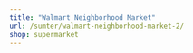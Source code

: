 ```yaml
---
title: "Walmart Neighborhood Market"
url: /sumter/walmart-neighborhood-market-2/
shop: supermarket
---
```

